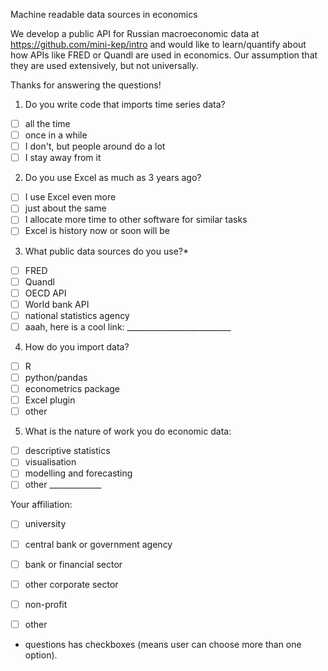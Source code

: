 Machine readable data sources in economics

We develop a public API for Russian macroeconomic data 
at https://github.com/mini-kep/intro and would like to 
learn/quantify about how APIs like FRED or Quandl are used 
in economics. Our assumption that they are used extensively, 
but not universally. 

Thanks for answering the questions!

1. Do you write code that imports time series data? 
- [ ] all the time
- [ ] once in a while
- [ ] I don't, but people around do a lot
- [ ] I stay away from it 

2. Do you use Excel as much as 3 years ago?
- [ ] I use Excel even more
- [ ] just about the same
- [ ] I allocate more time to other software for similar tasks
- [ ] Excel is history now or soon will be

3. What public data sources do you use?*
- [ ] FRED
- [ ] Quandl
- [ ] OECD API
- [ ] World bank API
- [ ] national statistics agency
- [ ] aaah, here is a cool link: __________________________

4. How do you import data?
- [ ] R
- [ ] python/pandas
- [ ] econometrics package
- [ ] Excel plugin
- [ ] other

5. What is the nature of work you do economic data:
- [ ] descriptive statistics 
- [ ] visualisation
- [ ] modelling and forecasting
- [ ] other _____________

Your affiliation:
- [ ] university
- [ ] central bank or government agency
- [ ] bank or financial sector     
- [ ] other corporate sector
- [ ] non-profit
- [ ] other


* questions has checkboxes (means user can choose more than one option).
